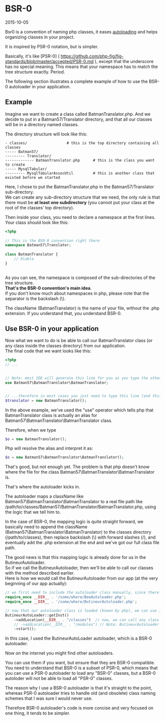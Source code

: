 BSR-0
=============
2015-10-05



Bsr0 is a convention of naming php classes, it eases [autoloading]( http://php.net/manual/en/language.oop5.autoload.php ) and 
helps organizing classes in your project.



It is inspired by PSR-0 notation, but is simpler.



Basically, it's like [PSR-0] ( https://github.com/php-fig/fig-standards/blob/master/accepted/PSR-0.md ), 
except that the underscore has no special meaning.
This means that your namespace has to match the tree structure exactly. Period.


The following section illustrates a complete example of how to use the BSR-0 autoloader in your application.



Example
-------------

Imagine we want to create a class called BatmanTranslator.php.
And we decide to put in a Batman57/Translator directory,
and that all our classes will be in a directory named classes.



The directory structure will look like this:

    - classes/                  # this is the top directory containing all classes
    ----- Batman57/
    --------- Translator/
    ------------- BatmanTranslator.php      # this is the class you want to create
    ----- MysqlTabular/
    --------- MysqlTabularAssocUtil         # this is another class that existed before we started


Here, I chose to put the BatmanTranslator.php in the Batman57/Translator sub-directory.<br>
We can create any sub-directory structure that we need, the only rule is that there must be 
**at least one subdirectory**  (you cannot put your class at the root of the classes' top directory).


Then inside your class, you need to declare a namespace at the first lines.
Your class should look like this:
 

```php 
<?php
 
// This is the BSR-0 convention right there
namespace Batman57\Translator; 
 
class BatmanTranslator {
    // blabla
} 
    
```
 
 
As you can see, the namespace is composed of the sub-directories of the tree structure.<br>
**That's the BSR-0 convention's main idea**.<br>
If you don't know much about namespaces in php, please note that the separator is the backslash (\\).

The className (BatmanTranslator) is the name of your file, without the .php extension.
If you understand that, you understand BSR-0.
  
  

Use BSR-0 in your application
----------

Now what we want to do is be able to call our BatmanTranslator class (or any class inside the classes directory) from our application.<br> 
The final code that we want looks like this:
 
```php 
<?php 
// ... 
 

// Note: most IDE will generate this line for you as you type the other line below...
use Batman57\BatmanTranslator\BatmanTranslator;


// ...therefore in most cases you just need to type this line (and this IDE mechanism is a huge time saver by the way)
$translator = new BatmanTranslator();
```
 
 
 
In the above example, we've used the "use" operator which tells php that BatmanTranslator class is actually 
an alias for Batman57\BatmanTranslator\BatmanTranslator class.

Therefore, when we type 

```php
$o = new BatmanTranslator();
```

Php will resolve the alias and interpret it as:


```php
$o = new Batman57\BatmanTranslator\BatmanTranslator();
```


That's good, but not enough yet.
The problem is that php doesn't know where the file for the class Batman57\BatmanTranslator\BatmanTranslator is.<br>

That's where the autoloader kicks in.

The autoloader maps a className like Batman57\BatmanTranslator\BatmanTranslator to a real 
file path like /path/to/classes/Batman57/BatmanTranslator/BatmanTranslator.php, 
using the logic that we tell him to.

In the case of BSR-0, the mapping logic is quite straight forward, we basically need to append 
the className (Batman57\BatmanTranslator\BatmanTranslator)
to the classes directory (/path/to/classes), 
then replace backslash (\\) with forward slashes (/), and eventually add the .php extension at the end
and we've got our full class file path.

The good news is that this mapping logic is already done for us in the ButineurAutoloader.<br>
So if we call the ButineurAutoloader, then we'll be able to call our classes with the method described earlier.<br>
Here is how we would call the ButineurAutoloader from our app (at the very beginning of our app actually):



```php
// we first need to include the autoloader class manually, since there is no autoloader class loaded yet
require_once __DIR__ . '/some/where/BeeAutoloader.php';
require_once __DIR__ . '/some/where/ButineurAutoloader.php';

// now that our autoloader class is loaded (known by php), we can use it to automatically import all other classes
ButineurAutoLoader::getInst()
    ->addLocation(__DIR__ . "/classes")  // now, we can call any class from the classes directory
    // ->addLocation(__DIR__ . "/modules") // Note: ButineurAutoloader allows us to use multiple root directories (it's sometimes useful) 
    ->start();
```


   
  
    
In this case, I used the ButineurAutoLoader autoloader, which is a BSR-0 autoloader.

Now on the internet you might find other autoloaders.
 
You can use them if you want, but ensure that they are BSR-0 compatible.<br>
You need to understand that BSR-0 is a subset of PSR-0, which means that you can use a PSR-0 autoloader to load any "BSR-0" classes,
but a BSR-0 autoloder will not be able to load all "PSR-0" classes.
 
The reason why I use a BSR-0 autoloader is that it's straight to the point, whereas 
PSR-0 autoloader tries to handle old (and obsolete) class naming schemes that I was sure I would never use.

Therefore BSR-0 autoloader's code is more concise and very focused on one thing, it tends to be simpler.









 
 
 
 












